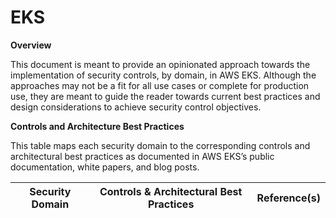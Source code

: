 # EKS

**Overview**

This document is meant to provide an opinionated approach towards the implementation of security controls, by domain, in AWS EKS. Although the approaches may not be a fit for all use cases or complete for production use, they are meant to guide the reader towards current best practices and design considerations to achieve security control objectives.

**Controls and Architecture Best Practices**

This table maps each security domain to the corresponding controls and architectural best practices as documented in AWS EKS’s public documentation, white papers, and blog posts.

| **Security Domain** | **Controls & Architectural Best Practices** | **Reference(s)** |
| ------------------- | ------------------------------------------- | -------------- |
